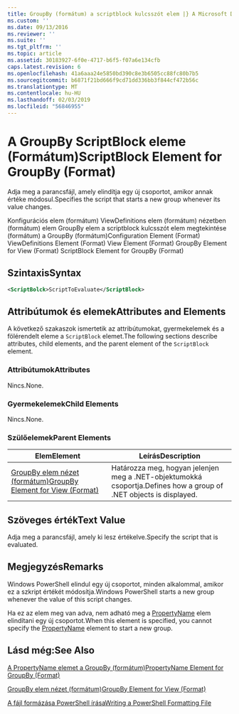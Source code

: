 ```yaml
---
title: GroupBy (formátum) a scriptblock kulcsszót elem |} A Microsoft Docs
ms.custom: ''
ms.date: 09/13/2016
ms.reviewer: ''
ms.suite: ''
ms.tgt_pltfrm: ''
ms.topic: article
ms.assetid: 30183927-6f0e-4717-b6f5-f07a6e134cfb
caps.latest.revision: 6
ms.openlocfilehash: 41a6aaa24e5850bd390c8e3b6505cc88fc80b7b5
ms.sourcegitcommit: b6871f21bd666f9cd71dd336bb3f844cf472b56c
ms.translationtype: MT
ms.contentlocale: hu-HU
ms.lasthandoff: 02/03/2019
ms.locfileid: "56846955"
---
```

# <a name="scriptblock-element-for-groupby-format"></a><span data-ttu-id="f75ca-102">A GroupBy ScriptBlock eleme (Formátum)</span><span class="sxs-lookup"><span data-stu-id="f75ca-102">ScriptBlock Element for GroupBy (Format)</span></span>

<span data-ttu-id="f75ca-103">Adja meg a parancsfájl, amely elindítja egy új csoportot, amikor annak értéke módosul.</span><span class="sxs-lookup"><span data-stu-id="f75ca-103">Specifies the script that starts a new group whenever its value changes.</span></span>

<span data-ttu-id="f75ca-104">Konfigurációs elem (formátum) ViewDefinitions elem (formátum) nézetben (formátum) elem GroupBy elem a scriptblock kulcsszót elem megtekintése (formátum) a GroupBy (formátum)</span><span class="sxs-lookup"><span data-stu-id="f75ca-104">Configuration Element (Format) ViewDefinitions Element (Format) View Element (Format) GroupBy Element for View (Format) ScriptBlock Element for GroupBy (Format)</span></span>

## <a name="syntax"></a><span data-ttu-id="f75ca-105">Szintaxis</span><span class="sxs-lookup"><span data-stu-id="f75ca-105">Syntax</span></span>

```xml
<ScriptBolck>ScriptToEvaluate</ScriptBlock>
```

## <a name="attributes-and-elements"></a><span data-ttu-id="f75ca-106">Attribútumok és elemek</span><span class="sxs-lookup"><span data-stu-id="f75ca-106">Attributes and Elements</span></span>

<span data-ttu-id="f75ca-107">A következő szakaszok ismertetik az attribútumokat, gyermekelemek és a fölérendelt eleme a `ScriptBlock` elemet.</span><span class="sxs-lookup"><span data-stu-id="f75ca-107">The following sections describe attributes, child elements, and the parent element of the `ScriptBlock` element.</span></span>

### <a name="attributes"></a><span data-ttu-id="f75ca-108">Attribútumok</span><span class="sxs-lookup"><span data-stu-id="f75ca-108">Attributes</span></span>

<span data-ttu-id="f75ca-109">Nincs.</span><span class="sxs-lookup"><span data-stu-id="f75ca-109">None.</span></span>

### <a name="child-elements"></a><span data-ttu-id="f75ca-110">Gyermekelemek</span><span class="sxs-lookup"><span data-stu-id="f75ca-110">Child Elements</span></span>

<span data-ttu-id="f75ca-111">Nincs.</span><span class="sxs-lookup"><span data-stu-id="f75ca-111">None.</span></span>

### <a name="parent-elements"></a><span data-ttu-id="f75ca-112">Szülőelemek</span><span class="sxs-lookup"><span data-stu-id="f75ca-112">Parent Elements</span></span>

|<span data-ttu-id="f75ca-113">Elem</span><span class="sxs-lookup"><span data-stu-id="f75ca-113">Element</span></span>|<span data-ttu-id="f75ca-114">Leírás</span><span class="sxs-lookup"><span data-stu-id="f75ca-114">Description</span></span>|
|-------------|-----------------|
|[<span data-ttu-id="f75ca-115">GroupBy elem nézet (formátum)</span><span class="sxs-lookup"><span data-stu-id="f75ca-115">GroupBy Element for View (Format)</span></span>](./groupby-element-for-view-format.md)|<span data-ttu-id="f75ca-116">Határozza meg, hogyan jelenjen meg a .NET-objektumokká csoportja.</span><span class="sxs-lookup"><span data-stu-id="f75ca-116">Defines how a group of .NET objects is displayed.</span></span>|

## <a name="text-value"></a><span data-ttu-id="f75ca-117">Szöveges érték</span><span class="sxs-lookup"><span data-stu-id="f75ca-117">Text Value</span></span>

<span data-ttu-id="f75ca-118">Adja meg a parancsfájl, amely ki lesz értékelve.</span><span class="sxs-lookup"><span data-stu-id="f75ca-118">Specify the script that is evaluated.</span></span>

## <a name="remarks"></a><span data-ttu-id="f75ca-119">Megjegyzés</span><span class="sxs-lookup"><span data-stu-id="f75ca-119">Remarks</span></span>

<span data-ttu-id="f75ca-120">Windows PowerShell elindul egy új csoportot, minden alkalommal, amikor ez a szkript értékét módosítja.</span><span class="sxs-lookup"><span data-stu-id="f75ca-120">Windows PowerShell starts a new group whenever the value of this script changes.</span></span>

<span data-ttu-id="f75ca-121">Ha ez az elem meg van adva, nem adható meg a [PropertyName](http://msdn.microsoft.com/en-us/396dede0-039a-4a87-a5ef-3ecabb729676) elem elindítani egy új csoportot.</span><span class="sxs-lookup"><span data-stu-id="f75ca-121">When this element is specified, you cannot specify the [PropertyName](http://msdn.microsoft.com/en-us/396dede0-039a-4a87-a5ef-3ecabb729676) element to start a new group.</span></span>

## <a name="see-also"></a><span data-ttu-id="f75ca-122">Lásd még:</span><span class="sxs-lookup"><span data-stu-id="f75ca-122">See Also</span></span>

[<span data-ttu-id="f75ca-123">A PropertyName elemet a GroupBy (formátum)</span><span class="sxs-lookup"><span data-stu-id="f75ca-123">PropertyName Element for GroupBy (Format)</span></span>](./propertyname-element-for-groupby-format.md)

[<span data-ttu-id="f75ca-124">GroupBy elem nézet (formátum)</span><span class="sxs-lookup"><span data-stu-id="f75ca-124">GroupBy Element for View (Format)</span></span>](./groupby-element-for-view-format.md)

[<span data-ttu-id="f75ca-125">A fájl formázása PowerShell írása</span><span class="sxs-lookup"><span data-stu-id="f75ca-125">Writing a PowerShell Formatting File</span></span>](./writing-a-powershell-formatting-file.md)
